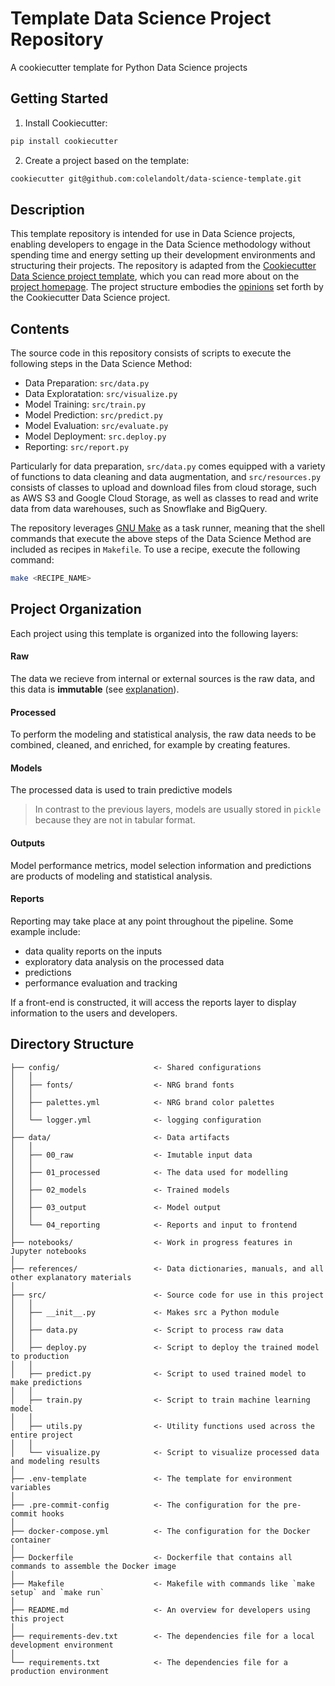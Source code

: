 # Template Data Science Project Repository
A cookiecutter template for Python Data Science projects

## Getting Started
1. Install Cookiecutter:
```bash
pip install cookiecutter
```

2. Create a project based on the template:
```bash
cookiecutter git@github.com:colelandolt/data-science-template.git
```

## Description
This template repository is intended for use in Data Science projects, enabling developers to engage in the Data Science methodology without spending time and energy setting up their development environments and structuring their projects. The repository is adapted from the [Cookiecutter Data Science project template](https://github.com/drivendataorg/cookiecutter-data-science), which you can read more about on the [project homepage](https://cookiecutter-data-science.drivendata.org/). The project structure embodies the [opinions](https://cookiecutter-data-science.drivendata.org/opinions/) set forth by the Cookiecutter Data Science project.

## Contents
The source code in this repository consists of scripts to execute the following steps in the Data Science Method:
- Data Preparation: `src/data.py`
- Data Exploratation: `src/visualize.py`
- Model Training: `src/train.py`
- Model Prediction: `src/predict.py`
- Model Evaluation: `src/evaluate.py`
- Model Deployment: `src.deploy.py`
- Reporting: `src/report.py`

Particularly for data preparation, `src/data.py` comes equipped with a variety of functions to data cleaning and data augmentation, and `src/resources.py` consists of classes to upload and download files from cloud storage, such as AWS S3 and Google Cloud Storage, as well as classes to read and write data from data warehouses, such as Snowflake and BigQuery.

The repository leverages [GNU Make](https://www.gnu.org/software/make/) as a task runner, meaning that the shell commands that execute the above steps of the Data Science Method are included as recipes in `Makefile`. To use a recipe, execute the following command:
```bash
make <RECIPE_NAME>
```

## Project Organization
Each project using this template is organized into the following layers:

#### Raw
The data we recieve from internal or external sources is the raw data, and this data is **immutable** (see [explanation](https://drivendata.github.io/cookiecutter-data-science/#data-is-immutable)).

#### Processed
To perform the modeling and statistical analysis, the raw data needs to be combined, cleaned, and enriched, for example by creating features. 

#### Models
The processed data is used to train predictive models
> In contrast to the previous layers, models are usually stored in `pickle` because they are not in tabular format.

#### Outputs
Model performance metrics, model selection information and predictions are products of modeling and statistical analysis.

#### Reports
Reporting may take place at any point throughout the pipeline. Some example include:
- data quality reports on the inputs
- exploratory data analysis on the processed data
- predictions
- performance evaluation and tracking

If a front-end is constructed, it will access the reports layer to display information to the users and developers.

## Directory Structure

```
├── config/                     <- Shared configurations
│   │
│   ├── fonts/                  <- NRG brand fonts
│   │
│   ├── palettes.yml            <- NRG brand color palettes
│   │
│   └── logger.yml              <- logging configuration
│
├── data/                       <- Data artifacts
│   │
│   ├── 00_raw                  <- Imutable input data
│   │
│   ├── 01_processed            <- The data used for modelling
│   │
│   ├── 02_models               <- Trained models
│   │
│   ├── 03_output               <- Model output
│   │
│   └── 04_reporting            <- Reports and input to frontend
│
├── notebooks/                  <- Work in progress features in Jupyter notebooks
│
├── references/                 <- Data dictionaries, manuals, and all other explanatory materials
│
├── src/                        <- Source code for use in this project
│   │
│   ├── __init__.py             <- Makes src a Python module
│   │
│   ├── data.py                 <- Script to process raw data
│   │
│   ├── deploy.py               <- Script to deploy the trained model to production
│   │
│   ├── predict.py              <- Script to used trained model to make predictions
│   │
│   ├── train.py                <- Script to train machine learning model
│   │
│   ├── utils.py                <- Utility functions used across the entire project
│   │
│   └── visualize.py            <- Script to visualize processed data and modeling results
│
├── .env-template               <- The template for environment variables
│
├── .pre-commit-config          <- The configuration for the pre-commit hooks
│
├── docker-compose.yml          <- The configuration for the Docker container
│
├── Dockerfile                  <- Dockerfile that contains all commands to assemble the Docker image 
│
├── Makefile                    <- Makefile with commands like `make setup` and `make run`
│
├── README.md                   <- An overview for developers using this project
│
├── requirements-dev.txt        <- The dependencies file for a local development environment
│
└── requirements.txt            <- The dependencies file for a production environment
```
